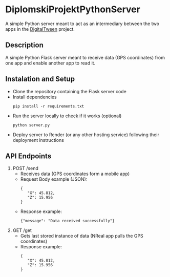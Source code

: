 # DiplomskiProjektPythonServer
A simple Python server meant to act as an intermediary between the two apps in the [DigitalTween](https://github.com/BMajeric/DigitalTweenNreal) project.
## Description
A simple Python Flask server meant to receive data (GPS coordinates) from one app and enable another app to read it.
## Instalation and Setup
- Clone the repository containing the Flask server code
- Install dependencies
  ```
  pip install -r requirements.txt
  ```
- Run the server locally to check if it works (optional)
  ```
  python server.py
  ```
- Deploy server to Render (or any other hosting service) following their deployment instructions
## API Endpoints
1. POST /send
   - Receives data (GPS coordinates form a mobile app)
   - Request Body example (JSON):
     ```
     {
        "X": 45.812,
        "Z": 15.956
     }
     ```
   - Response example:
     ```
     {"message": "Data received successfully"}
     ```
2. GET /get
   - Gets last stored instance of data (NReal app pulls the GPS coordinates)
   - Response example:
     ```
     {
        "X": 45.812,
        "Z": 15.956
     }
     ```

